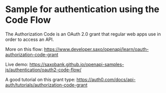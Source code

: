 # Sample for authentication using the Code Flow

The Authorization Code is an OAuth 2.0 grant that regular web apps use in order to access an API.

More on this flow: https://www.developer.saxo/openapi/learn/oauth-authorization-code-grant

Live demo: https://saxobank.github.io/openapi-samples-js/authentication/oauth2-code-flow/

A good tutorial on this grant type: https://auth0.com/docs/api-auth/tutorials/authorization-code-grant
